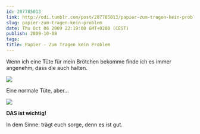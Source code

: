 ```yaml
---
id: 207785013
link: http://odi.tumblr.com/post/207785013/papier-zum-tragen-kein-problem
slug: papier-zum-tragen-kein-problem
date: Thu Oct 08 2009 22:19:00 GMT+0200 (CEST)
publish: 2009-10-08
tags: 
title: Papier - Zum Tragen kein Problem
---
```



Wenn ich eine Tüte für mein Brötchen bekomme finde ich es immer
angenehm, dass die auch halten.

![](http://media.tumblr.com/tumblr_kr7psaSsF81qa2z4q.jpg)

Eine normale Tüte, aber…

![](http://media.tumblr.com/tumblr_kr7pslrxP61qa2z4q.jpg)

**DAS ist wichtig!**

In dem Sinne: trägt euch sorge, denn es ist gut.

